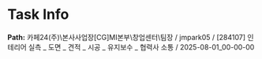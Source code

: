 # Task Info

**Path:** 카페24(주)\본사사업장\[CG]MI본부\창업센터\팀장 / jmpark05 / [284107] 인테리어 실측 _ 도면 _ 견적 _ 시공 _ 유지보수 _ 협력사 소통 / 2025-08-01_00-00-00

